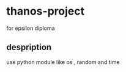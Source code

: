 # thanos-project
 for epsilon diploma
 ## despription 
   use python module like os , random and time 
